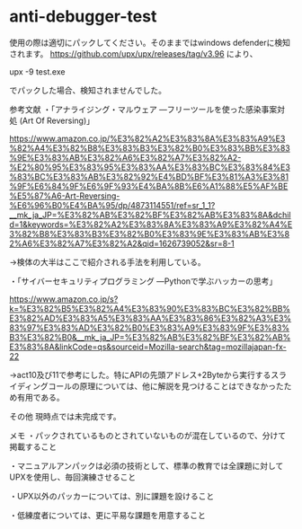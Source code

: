 # anti-debugger-test
使用の際は適切にパックしてください。そのままではwindows defenderに検知されます。
https://github.com/upx/upx/releases/tag/v3.96 により、

upx -9 test.exe

でパックした場合、検知されませんでした。

参考文献
・「アナライジング・マルウェア ―フリーツールを使った感染事案対処 (Art Of Reversing)」

https://www.amazon.co.jp/%E3%82%A2%E3%83%8A%E3%83%A9%E3%82%A4%E3%82%B8%E3%83%B3%E3%82%B0%E3%83%BB%E3%83%9E%E3%83%AB%E3%82%A6%E3%82%A7%E3%82%A2-%E2%80%95%E3%83%95%E3%83%AA%E3%83%BC%E3%83%84%E3%83%BC%E3%83%AB%E3%82%92%E4%BD%BF%E3%81%A3%E3%81%9F%E6%84%9F%E6%9F%93%E4%BA%8B%E6%A1%88%E5%AF%BE%E5%87%A6-Art-Reversing-%E6%96%B0%E4%BA%95/dp/4873114551/ref=sr_1_1?__mk_ja_JP=%E3%82%AB%E3%82%BF%E3%82%AB%E3%83%8A&dchild=1&keywords=%E3%82%A2%E3%83%8A%E3%83%A9%E3%82%A4%E3%82%B8%E3%83%B3%E3%82%B0%E3%83%9E%E3%83%AB%E3%82%A6%E3%82%A7%E3%82%A2&qid=1626739052&sr=8-1

->検体の大半はここで紹介される手法を利用している。

・「サイバーセキュリティプログラミング ―Pythonで学ぶハッカーの思考」

https://www.amazon.co.jp/s?k=%E3%82%B5%E3%82%A4%E3%83%90%E3%83%BC%E3%82%BB%E3%82%AD%E3%83%A5%E3%83%AA%E3%83%86%E3%82%A3%E3%83%97%E3%83%AD%E3%82%B0%E3%83%A9%E3%83%9F%E3%83%B3%E3%82%B0&__mk_ja_JP=%E3%82%AB%E3%82%BF%E3%82%AB%E3%83%8A&linkCode=qs&sourceid=Mozilla-search&tag=mozillajapan-fx-22

->act10及び11で参考にした。特にAPIの先頭アドレス+2Byteから実行するスライディングコールの原理については、他に解説を見つけることはできなかったため有用である。

その他
現時点では未完成です。

メモ
・パックされているものとされていないものが混在しているので、分けて掲載すること

・マニュアルアンパックは必須の技術として、標準の教育では全課題に対してUPXを使用し、毎回演練させること

・UPX以外のパッカーについては、別に課題を設けること

・低練度者については、更に平易な課題を用意すること

